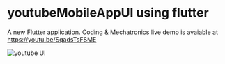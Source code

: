 # youtubeMobileAppUI using flutter
A new Flutter application.
Coding & Mechatronics
live demo is avaiable at https://youtu.be/SqadsTsFSME

![youtube UI](https://user-images.githubusercontent.com/30105909/109854209-c7836c80-7c7c-11eb-983b-d97158792538.JPG)

